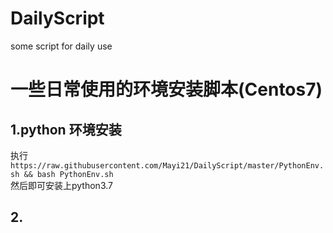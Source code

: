 # DailyScript
some script for daily use
# 一些日常使用的环境安装脚本(Centos7)
## 1.python 环境安装
执行  
`https://raw.githubusercontent.com/Mayi21/DailyScript/master/PythonEnv.sh && bash PythonEnv.sh`  
然后即可安装上python3.7

## 2.
